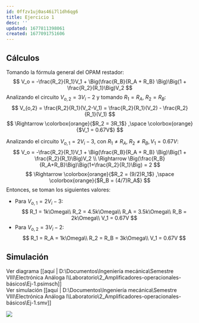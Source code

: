```yaml
---
id: 0ffzv1uj0as46i7l1dh6qg6
title: Ejercicio 1
desc: ''
updated: 1677811398061
created: 1677091751606
---
```


## Cálculos

<!-- ![](/assets/images/2023-02-22-13-55-16.png) -->

Tomando la fórmula general del OPAM restador:
$$
  V_o = -\frac{R_2}{R_1}V_1 + \Big(\frac{R_B}{R_A + R_B} \Big)\Big(1 + \frac{R_2}{R_1}\Big)V_2
$$
Analizando el circuito $V_{o,2} = 3V_i - 2$ y tomando $R_1 = R_A$, $R_2 = R_B$:
$$
  V_{o,2} = \frac{R_2}{R_1}(V_2-V_1) = \frac{R_2}{R_1}(V_2) - \frac{R_2}{R_1}(V_1)
$$
$$
  \Rightarrow
  \colorbox{orange}{$R_2 = 3R_1$}
  ,\space
  \colorbox{orange}{$V_1 = 0.67V$}
$$

Analizando el circuito $V_{o,1} = 2V_i - 3$, con $R_1 \not= R_A$, $R_2 \not= R_B, V_1 = 0.67V$:
$$
  V_o = -\frac{R_2}{R_1}V_1 + \Big(\frac{R_B}{R_A + R_B} \Big)\Big(1 + \frac{R_2}{R_1}\Big)V_2
  \\
  \Rightarrow \Big(\frac{R_B}{R_A+R_B}\Big)\Big(1+\frac{R_2}{R_1}\Big) = 2
$$
$$
  \Rightarrow
  \colorbox{orange}{$R_2 = (9/2)R_1$}
  ,\space
  \colorbox{orange}{$R_B = (4/7)R_A$}
$$
Entonces, se toman los siguientes valores:  
- Para $V_{o,1} = 2V_i - 3$:
  $$
    R_1 = 1k\Omega\\
    R_2 = 4.5k\Omega\\
    R_A = 3.5k\Omega\\
    R_B = 2k\Omega\\
    V_1 = 0.67V
  $$
- Para $V_{o,2} = 3V_i - 2$:
$$
  R_1 = R_A = 1k\Omega\\
  R_2 = R_B = 3k\Omega\\
  V_1 = 0.67V
$$

## Simulación

Ver diagrama [[aquí | D:\Documentos\Ingeniería mecánica\Semestre VIII\Electrónica Análoga I\Laboratorio\2_Amplificadores-operacionales-básicos\Ej-1.psimsch]]   
Ver simulación [[aquí | D:\Documentos\Ingeniería mecánica\Semestre VIII\Electrónica Análoga I\Laboratorio\2_Amplificadores-operacionales-básicos\Ej-1.smv]]

![](/assets/images/2023-02-22-13-50-15.png)
